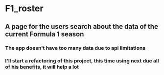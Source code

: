 # F1_roster

## A page for the users search about the data of the current Formula 1 season

### The app doesn't have too many data due to api limitations

### I'll start a refactoring of this project, this time using next due all of his benefits, it will help a lot

